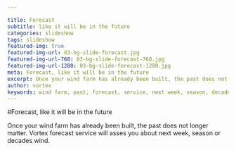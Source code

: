 ```yaml
---

title: Forecast
subtitle: like it will be in the future
categories: slideshow
tags: slideshow
featured-img: true
featured-img-url: 03-bg-slide-forecast.jpg
featured-img-url-768: 03-bg-slide-forecast-768.jpg
featured-img-url-1280: 03-bg-slide-forecast-1280.jpg
meta: Forecast, like it will be in the future
excerpt: Once your wind farm has already been built, the past does not longer matter. Vortex forecast service will asses you about next week, season or decades wind.
author: vortex
keywords: wind farm, past, forecast, service, next week, season, decades, wind
---
```


#Forecast, like it will be in the future

Once your wind farm has already been built, the past does not longer matter. Vortex forecast service will asses you about next week, season or decades wind.